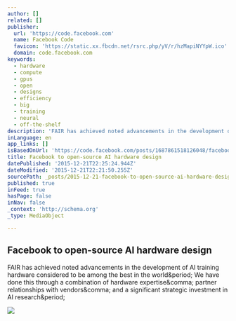 ```yaml
---
author: []
related: []
publisher:
  url: 'https://code.facebook.com'
  name: Facebook Code
  favicon: 'https://static.xx.fbcdn.net/rsrc.php/yV/r/hzMapiNYYpW.ico'
  domain: code.facebook.com
keywords:
  - hardware
  - compute
  - gpus
  - open
  - designs
  - efficiency
  - big
  - training
  - neural
  - off-the-shelf
description: 'FAIR has achieved noted advancements in the development of AI training hardware considered to be among the best in the world. We have done this through a combination of hardware expertise, partner relationships with vendors, and a significant strategic investment in AI research.'
inLanguage: en
app_links: []
isBasedOnUrl: 'https://code.facebook.com/posts/1687861518126048/facebook-to-open-source-ai-hardware-design/'
title: Facebook to open-source AI hardware design
datePublished: '2015-12-21T22:25:24.944Z'
dateModified: '2015-12-21T22:21:50.255Z'
sourcePath: _posts/2015-12-21-facebook-to-open-source-ai-hardware-design.md
published: true
inFeed: true
hasPage: false
inNav: false
_context: 'http://schema.org'
_type: MediaObject

---
```

<article style=""><h1>Facebook to open-source AI hardware design</h1><p>FAIR has achieved noted advancements in the development of AI training hardware considered to be among the best in the world&amp;period; We have done this through a combination of hardware expertise&amp;comma; partner relationships with vendors&amp;comma; and a significant strategic investment in AI research&amp;period;</p><img src="https://scontent.xx.fbcdn.net/hphotos-xpf1/t39.2365-6/12350988_851112195005800_901715885_n.jpg" /></article>